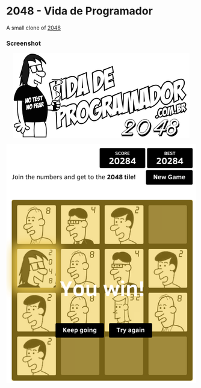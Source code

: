 # 2048 - Vida de Programador
A small clone of [2048](http://gabrielecirulli.github.io/2048/)

### Screenshot

<p align="center">
  <img src="tile-sets/vdp/logo-site.png" alt="Screenshot"/>
</p>
<p align="center">
  <img src="img/ScreenShot.png" alt="Screenshot"/>
</p>
